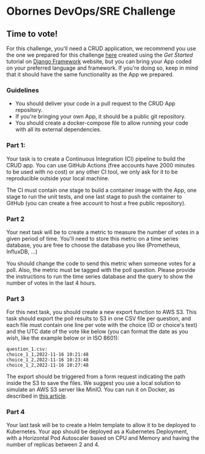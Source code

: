 # Obornes DevOps/SRE Challenge

## Time to vote!

For this challenge, you'll need a CRUD application, we recommend you use the one we prepared for this challenge [here](https://github.com/Obornes/base-crud-app.git) created using the _Get Started_ tutorial on [Django Framework](https://docs.djangoproject.com/en/4.1/intro/tutorial01/) website, but you can bring your App coded on your preferred language and framework. If you're doing so, keep in mind that it should have the same functionality as the App we prepared. 

### Guidelines

* You should deliver your code in a pull request to the CRUD App repository.
* If you're bringing your own App, it should be a public git repository.
* You should create a docker-compose file to allow running your code with all its external dependencies.

### Part 1:

Your task is to create a Continuous Integration (CI) pipeline to build the CRUD app. You can use GitHub Actions (free accounts have 2000 minutes to be used with no cost) or any other CI tool, we only ask for it to be reproducible outside your local machine.

The CI must contain one stage to build a container image with the App, one stage to run the unit tests, and one last stage to push the container to GitHub (you can create a free account to host a free public repository).

### Part 2

Your next task will be to create a metric to measure the number of votes in a given period of time. You'll need to store this metric on a time series database, you are free to choose the database you like (Prometheus, InfluxDB, ...)

You should change the code to send this metric when someone votes for a poll. Also, the metric must be tagged with the poll question.
Please provide the instructions to run the time series database and the query to show the number of votes in the last 4 hours.

### Part 3

For this next task, you should create a new export function to AWS S3. This task should export the poll results to S3 in one CSV file per question, and each file must contain one line per vote with the choice (ID or choice's text) and the UTC date of the vote like below (you can format the date as you wish, like the example below or in ISO 8601):

```text
question_1.csv:
choice_1_1,2022-11-16 10:21:48
choice_1_2,2022-11-16 10:23:48
choice_1_2,2022-11-16 10:27:48
```

The export should be triggered from a form request indicating the path inside the S3 to save the files.
We suggest you use a local solution to simulate an AWS S3 server like MinIO. You can run it on Docker, as described in [this article](https://simonjcarr.medium.com/running-s3-object-storage-locally-with-minio-f50540ffc239).


### Part 4

Your last task will be to create a Helm template to allow it to be deployed to Kubernetes. Your app should be deployed as a Kubernetes Deployment, with a Horizontal Pod Autoscaler based on CPU and Memory and having the number of replicas between 2 and 4.
